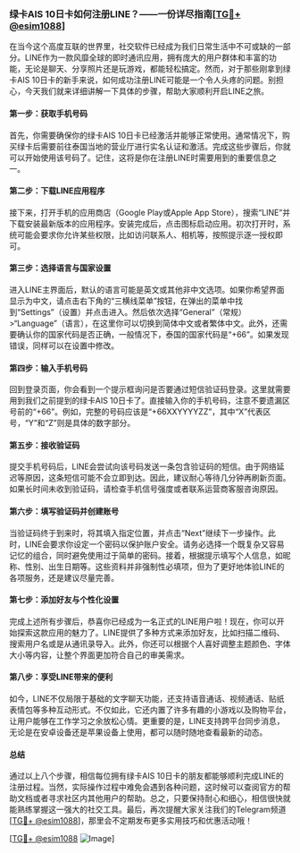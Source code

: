 ### 绿卡AIS 10日卡如何注册LINE？——一份详尽指南[[TG💪+ @esim1088](https://t.me/s/esim1088)]

在当今这个高度互联的世界里，社交软件已经成为我们日常生活中不可或缺的一部分。LINE作为一款风靡全球的即时通讯应用，拥有庞大的用户群体和丰富的功能，无论是聊天、分享照片还是玩游戏，都能轻松搞定。然而，对于那些刚拿到绿卡AIS 10日卡的新手来说，如何成功注册LINE可能是一个令人头疼的问题。别担心，今天我们就来详细讲解一下具体的步骤，帮助大家顺利开启LINE之旅。

#### **第一步：获取手机号码**
首先，你需要确保你的绿卡AIS 10日卡已经激活并能够正常使用。通常情况下，购买绿卡后需要前往泰国当地的营业厅进行实名认证和激活。完成这些步骤后，你就可以开始使用该号码了。记住，这将是你在注册LINE时需要用到的重要信息之一。

#### **第二步：下载LINE应用程序**
接下来，打开手机的应用商店（Google Play或Apple App Store），搜索“LINE”并下载安装最新版本的应用程序。安装完成后，点击图标启动应用。初次打开时，系统可能会要求你允许某些权限，比如访问联系人、相机等，按照提示逐一授权即可。

#### **第三步：选择语言与国家设置**
进入LINE主界面后，默认的语言可能是英文或其他非中文选项。如果你希望界面显示为中文，请点击右下角的“三横线菜单”按钮，在弹出的菜单中找到“Settings”（设置）并点击进入。然后依次选择“General”（常规）>“Language”（语言），在这里你可以切换到简体中文或者繁体中文。此外，还需要确认你的国家代码是否正确，一般情况下，泰国的国家代码是“+66”。如果发现错误，同样可以在设置中修改。

#### **第四步：输入手机号码**
回到登录页面，你会看到一个提示框询问是否要通过短信验证码登录。这里就需要用到我们之前提到的绿卡AIS 10日卡了。直接输入你的手机号码，注意不要遗漏区号前的“+66”。例如，完整的号码应该是“+66XXYYYYZZ”，其中“X”代表区号，“Y”和“Z”则是具体的数字部分。

#### **第五步：接收验证码**
提交手机号码后，LINE会尝试向该号码发送一条包含验证码的短信。由于网络延迟等原因，这条短信可能不会立即到达。因此，建议耐心等待几分钟再刷新页面。如果长时间未收到验证码，请检查手机信号强度或者联系运营商客服咨询原因。

#### **第六步：填写验证码并创建账号**
当验证码终于到来时，将其填入指定位置，并点击“Next”继续下一步操作。此时，LINE会要求你设定一个密码以保护账户安全。请务必选择一个既复杂又容易记忆的组合，同时避免使用过于简单的密码。接着，根据提示填写个人信息，如昵称、性别、出生日期等。这些资料并非强制性必填项，但为了更好地体验LINE的各项服务，还是建议尽量完善。

#### **第七步：添加好友与个性化设置**
完成上述所有步骤后，恭喜你已经成为一名正式的LINE用户啦！现在，你可以开始探索这款应用的魅力了。LINE提供了多种方式来添加好友，比如扫描二维码、搜索用户名或是从通讯录导入。此外，你还可以根据个人喜好调整主题颜色、字体大小等内容，让整个界面更加符合自己的审美需求。

#### **第八步：享受LINE带来的便利**
如今，LINE不仅局限于基础的文字聊天功能，还支持语音通话、视频通话、贴纸表情包等多种互动形式。不仅如此，它还内置了许多有趣的小游戏以及购物平台，让用户能够在工作学习之余放松心情。更重要的是，LINE支持跨平台同步消息，无论是在安卓设备还是苹果设备上使用，都可以随时随地查看最新的动态。

#### **总结**
通过以上八个步骤，相信每位拥有绿卡AIS 10日卡的朋友都能够顺利完成LINE的注册过程。当然，实际操作过程中难免会遇到各种问题，这时候可以查阅官方的帮助文档或者寻求社区内其他用户的帮助。总之，只要保持耐心和细心，相信很快就能熟练掌握这一强大的社交工具。最后，再次提醒大家关注我们的Telegram频道[[TG💪+ @esim1088](https://t.me/s/esim1088)]，那里会不定期发布更多实用技巧和优惠活动哦！

[[TG💪+ @esim1088](https://t.me/s/esim1088) ![Image](https://i.postimg.cc/4NQfJmqS/Snipaste-2025-05-13-00-14-12.png)]